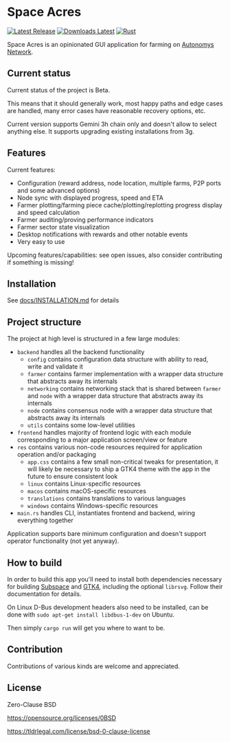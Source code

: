 # Space Acres

[![Latest Release](https://img.shields.io/github/v/release/autonomys/space-acres?display_name=tag&style=flat-square)](https://github.com/autonomys/space-acres/releases)
[![Downloads Latest](https://img.shields.io/github/downloads/autonomys/space-acres/latest/total?style=flat-square)](https://github.com/autonomys/space-acres/releases/latest)
[![Rust](https://img.shields.io/github/actions/workflow/status/autonomys/space-acres/rust.yml?branch=main)](https://github.com/autonomys/space-acres/actions/workflows/rust.yaml)

Space Acres is an opinionated GUI application for farming on [Autonomys Network](https://www.autonomys.xyz/).

## Current status

Current status of the project is Beta.

This means that it should generally work, most happy paths and edge cases are handled, many error cases have reasonable
recovery options, etc.

Current version supports Gemini 3h chain only and doesn't allow to select anything else. It supports upgrading existing
installations from 3g.

## Features

Current features:

* Configuration (reward address, node location, multiple farms, P2P ports and some advanced options)
* Node sync with displayed progress, speed and ETA
* Farmer plotting/farming piece cache/plotting/replotting progress display and speed calculation
* Farmer auditing/proving performance indicators
* Farmer sector state visualization
* Desktop notifications with rewards and other notable events
* Very easy to use

Upcoming features/capabilities: see open issues, also consider contributing if something is missing!

## Installation

See [docs/INSTALLATION.md](docs/INSTALLATION.md) for details

## Project structure

The project at high level is structured in a few large modules:

* `backend` handles all the backend functionality
    * `config` contains configuration data structure with ability to read, write and validate it
    * `farmer` contains farmer implementation with a wrapper data structure that abstracts away its internals
    * `networking` contains networking stack that is shared between `farmer` and `node` with a wrapper data structure
      that abstracts away its internals
    * `node` contains consensus node with a wrapper data structure that abstracts away its internals
    * `utils` contains some low-level utilities
* `frontend` handles majority of frontend logic with each module corresponding to a major application screen/view or
  feature
* `res` contains various non-code resources required for application operation and/or packaging
    * `app.css` contains a few small non-critical tweaks for presentation, it will likely be necessary to ship a GTK4
      theme with the app in the future to ensure consistent look
    * `linux` contains Linux-specific resources
    * `macos` contains macOS-specific resources
    * `translations` contains translations to various languages
    * `windows` contains Windows-specific resources
* `main.rs` handles CLI, instantiates frontend and backend, wiring everything together

Application supports bare minimum configuration and doesn't support operator functionality (not yet anyway).

## How to build

In order to build this app you'll need to install both dependencies necessary for building
[Subspace](https://github.com/autonomys/subspace) and [GTK4](https://github.com/gtk-rs/gtk4-rs), including the optional
`librsvg`. Follow their documentation for details.

On Linux D-Bus development headers also need to be installed, can be done with `sudo apt-get install libdbus-1-dev` on
Ubuntu.

Then simply `cargo run` will get you where to want to be.

## Contribution

Contributions of various kinds are welcome and appreciated.

## License

Zero-Clause BSD

https://opensource.org/licenses/0BSD

https://tldrlegal.com/license/bsd-0-clause-license 
